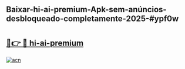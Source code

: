 ## Baixar-hi-ai-premium-Apk-sem-anúncios-desbloqueado-completamente-2025-#ypf0w

# <h2><a href="https://ainizakaria.my?title=hi-ai-premium&ref=20M">🔗👉 🔴 hi-ai-premium</a></h2>

[![acn](https://github.com/user-attachments/assets/0f9c940e-d8b0-45ae-aac7-cd30a18b3e1c)](https://ainizakaria.my?title=hi-ai-premium&ref=20M)

